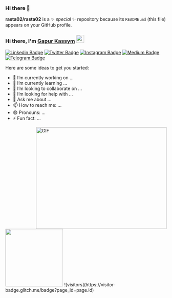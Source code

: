 ### Hi there 👋


**rasta02/rasta02** is a ✨ _special_ ✨ repository because its `README.md` (this file) appears on your GitHub profile.
### Hi there, I'm <a href="https://gkassym.netlify.app" target="_blank">Gapur Kassym</a> <img src="https://media.giphy.com/media/hvRJCLFzcasrR4ia7z/giphy.gif" width="25px">

[![Linkedin Badge](https://img.shields.io/badge/-LinkedIn-0e76a8?style=flat-square&logo=Linkedin&logoColor=white)](https://linkedin.com/in/ahmad.walidurrosyad)
[![Twitter Badge](https://img.shields.io/badge/-Twitter-00acee?style=flat-square&logo=Twitter&logoColor=white)](https://twitter.com/rosyadrasta)
[![Instagram Badge](https://img.shields.io/badge/-Instagram-e4405f?style=flat-square&logo=Instagram&logoColor=white)](https://instagram.com/ahmad_0labs/)
[![Medium Badge](https://img.shields.io/badge/medium-%2312100E.svg?&style=for-square&logo=medium&logoColor=white)](https://rosyad.medium.com/)
[![Telegram Badge](https://img.shields.io/badge/-Telegram-0088cc?style=flat-square&logo=Telegram&logoColor=white)](https://t.me/rosyad02)

Here are some ideas to get you started:

- 🔭 I’m currently working on ...
- 🌱 I’m currently learning ...
- 👯 I’m looking to collaborate on ...
- 🤔 I’m looking for help with ...
- 💬 Ask me about ...
- 📫 How to reach me: ...
- 😄 Pronouns: ...
- ⚡ Fun fact: ...
<img align="right" alt="GIF" src="https://github.com/Gapur/Gapur/blob/master/coding.gif?raw=true" width="408" height="318" />
<img height="180em" src="https://github-readme-stats.vercel.app/api?username=Gapur&show_icons=true&hide_border=true&&count_private=true&include_all_commits=true" />
![visitors](https://visitor-badge.glitch.me/badge?page_id=page.id)
